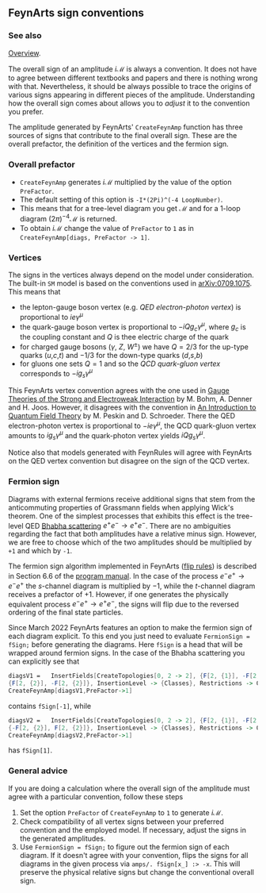 ## FeynArts sign conventions

### See also

[Overview](FeynCalc.md).

The overall sign of an amplitude $i \mathcal{M}$ is always a convention. It does not have to agree between different textbooks and papers and there is nothing wrong with that. Nevertheless, it should be always possible to trace the origins of various signs appearing in different pieces of the amplitude. Understanding how the overall sign comes about allows you to *adjust* it to the convention you prefer.

The amplitude generated by FeynArts' `CreateFeynAmp` function has three sources of signs that contribute to the final overall sign. These are the overall prefactor, the definition of the vertices and the fermion sign.

### Overall prefactor

- `CreateFeynAmp` generates $i \mathcal{M}$ multiplied by the value of the option `PreFactor`. 
- The default setting of this option is `-I*(2Pi)^(-4 LoopNumber)`. 
- This means that for a tree-level diagram you get $\mathcal{M}$ and for a 1-loop diagram $(2\pi)^{-4} \mathcal{M}$ is returned.
- To obtain $i \mathcal{M}$ change the value of `PreFactor` to `1` as in `CreateFeynAmp[diags, PreFactor -> 1]`.

### Vertices

The signs in the vertices always depend on the model under consideration. The built-in `SM` model is based on the conventions used in [arXiv:0709.1075](https://arxiv.org/abs/0709.1075v1). This means that

- the lepton-gauge boson vertex (e.g. *QED electron-photon vertex*) is proportional to $i e \gamma^\mu$
- the quark-gauge boson vertex is proportional to $- i Q g_c \gamma^\mu$, where $g_c$ is the coupling constant and $Q$ is thee electric charge of the quark
- for charged gauge bosons ($\gamma$, $Z$, $W^{\pm}$) we have $Q = 2/3$ for the up-type quarks ($u$,$c$,$t$) and $-1/3$ for the down-type quarks ($d$,$s$,$b$)
- for gluons one sets $Q=1$ and so the *QCD quark-gluon vertex* corresponds to $- i g_s \gamma^\mu$

This FeynArts vertex convention agrees with the one used in [Gauge Theories of the Strong and Electroweak Interaction](https://doi.org/10.1007/978-3-322-80160-9) by M. Bohm, A. Denner and H. Joos. However, it disagrees with the convention in [An Introduction to Quantum Field Theory](https://doi.org/10.1201/9780429503559) by M. Peskin and D. Schroeder. There the QED electron-photon vertex is proportional to $- i e \gamma^\mu$, the QCD quark-gluon vertex amounts to $i g_s \gamma^\mu$ and the quark-photon vertex yields $i Q g_s \gamma^\mu$.

Notice also that models generated with FeynRules will agree with FeynArts on the QED vertex convention but disagree on the sign of the QCD vertex.

### Fermion sign

Diagrams with external fermions receive additional signs that stem from the anticommuting properties of Grassmann fields when applying Wick's theorem. One of the simplest processes that exhibits this effect is the tree-level QED [Bhabha scattering](https://en.wikipedia.org/wiki/Bhabha_scattering) $e^+ e^- \to e^+ e^-$. There are no ambiguities regarding the fact that both amplitudes have a relative minus sign. However, we are free to choose which of the two amplitudes should be multiplied by `+1` and which by `-1`.

The fermion sign algorithm implemented in FeynArts ([flip rules](https://inspirehep.net/literature/336411)) is described in Section 6.6
of the [program manual](http://www.feynarts.de/FA3Guide.pdf). In the case of the process $e^- e^+ \to e^- e^+$ the $s$-channel diagram 
is multiplied by $-1$, while the $t$-channel diagram receives a prefactor of $+1$. However, if one generates the physically equivalent process $e^- e^+ \to e^+ e^-$, the signs will flip due to the reversed ordering of the final state particles.

Since March 2022 FeynArts features an option to make the fermion sign of each diagram explicit. To this end you just need to evaluate
`FermionSign = fSign;` before generating the diagrams. Here `fSign` is a head that will be wrapped around fermion signs. In the case of the Bhabha scattering you can explicitly see that

```mathematica
diagsV1 =   InsertFields[CreateTopologies[0, 2 -> 2], {F[2, {1}], -F[2, {1}]} -> 
{F[2, {2}], -F[2, {2}]}, InsertionLevel -> {Classes}, Restrictions -> QEDOnly];
CreateFeynAmp[diagsV1,PreFactor->1]
```

contains `fSign[-1]`, while

```mathematica
diagsV2 =   InsertFields[CreateTopologies[0, 2 -> 2], {F[2, {1}], -F[2, {1}]} -> 
{-F[2, {2}], F[2, {2}]}, InsertionLevel -> {Classes}, Restrictions -> QEDOnly];
CreateFeynAmp[diagsV2,PreFactor->1]
```

has `fSign[1]`.

### General advice

If you are doing a calculation where the overall sign of the amplitude must agree with a particular convention, follow these steps

1. Set the option `PreFactor` of `CreateFeynAmp` to `1` to generate $i \mathcal{M}$.
2. Check compatibility of all vertex signs between your preferred convention and the employed model. If necessary, adjust the signs in the generated amplitudes.
3.  Use `FermionSign = fSign;` to figure out the fermion sign of each diagram. If it doesn't agree with your convention, flips the signs for all diagrams in the given process via `amps/. fSign[x_] :> -x`. This will preserve the physical relative signs but change the conventional overall sign.

